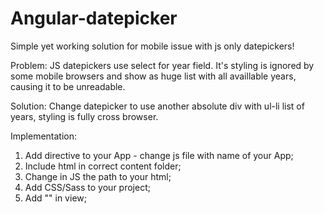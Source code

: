# Angular-datepicker


Simple yet working solution for mobile issue with js only datepickers!


Problem:
JS datepickers use select for year field. It's styling is ignored by some mobile browsers and show as huge list with all availlable years, causing it to be unreadable. 

Solution:
Change datepicker to use another absolute div with ul-li list of years, styling is fully cross browser.



Implementation:
 1. Add directive to your App - change js file with name of your App;
 2. Include html in correct content folder;
 3. Change in JS the path to your html;
 4. Add CSS/Sass to your project;
 5. Add "<birthdaypicker-Directive></birthdaypicker-Directive>" in view;
